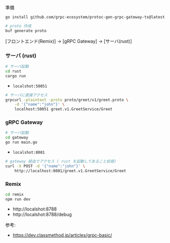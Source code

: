 準備

```
go install github.com/grpc-ecosystem/protoc-gen-grpc-gateway-ts@latest
```

```bash
# proto 作成
buf generate proto
```

[フロントエンド(Remix)] -> [gRPC Gateway] -> [サーバ(rust)]

### サーバ (rust)

```bash
# サーバ起動
cd rust
cargo run
```

- `localshot:50051`

```bash
# サーバに直接アクセス
grpcurl -plaintext -proto proto/greet/v1/greet.proto \
    -d '{"name":"john"}' \
    localhost:50051 greet.v1.GreetService/Greet
```

### gRPC Gateway

```bash
# サーバ起動
cd gateway
go run main.go
```

- `localshot:8081`

```bash
# gateway 経由でアクセス ( rust を起動してあること前提)
curl -X POST -d '{"name":"john"}' \
    http://localhost:8081/greet.v1.GreetService/Greet
```

### Remix

```bash
cd remix
npm run dev
```

- http://localshot:8788
- http://localshot:8788/debug

参考:

- https://dev.classmethod.jp/articles/grpc-basic/

